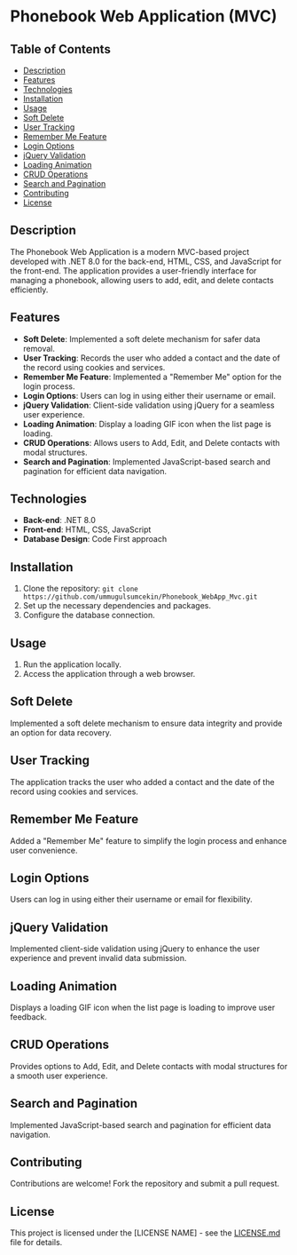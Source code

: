 
# Phonebook Web Application (MVC)

## Table of Contents
- [Description](#description)
- [Features](#features)
- [Technologies](#technologies)
- [Installation](#installation)
- [Usage](#usage)
- [Soft Delete](#soft-delete)
- [User Tracking](#user-tracking)
- [Remember Me Feature](#remember-me-feature)
- [Login Options](#login-options)
- [jQuery Validation](#jquery-validation)
- [Loading Animation](#loading-animation)
- [CRUD Operations](#crud-operations)
- [Search and Pagination](#search-and-pagination)
- [Contributing](#contributing)
- [License](#license)

## Description
The Phonebook Web Application is a modern MVC-based project developed with .NET 8.0 for the back-end, HTML, CSS, and JavaScript for the front-end. The application provides a user-friendly interface for managing a phonebook, allowing users to add, edit, and delete contacts efficiently.

## Features
- **Soft Delete**: Implemented a soft delete mechanism for safer data removal.
- **User Tracking**: Records the user who added a contact and the date of the record using cookies and services.
- **Remember Me Feature**: Implemented a "Remember Me" option for the login process.
- **Login Options**: Users can log in using either their username or email.
- **jQuery Validation**: Client-side validation using jQuery for a seamless user experience.
- **Loading Animation**: Display a loading GIF icon when the list page is loading.
- **CRUD Operations**: Allows users to Add, Edit, and Delete contacts with modal structures.
- **Search and Pagination**: Implemented JavaScript-based search and pagination for efficient data navigation.

## Technologies
- **Back-end**: .NET 8.0
- **Front-end**: HTML, CSS, JavaScript
- **Database Design**: Code First approach

## Installation
1. Clone the repository: `git clone https://github.com/ummugulsumcekin/Phonebook_WebApp_Mvc.git`
2. Set up the necessary dependencies and packages.
3. Configure the database connection.

## Usage
1. Run the application locally.
2. Access the application through a web browser.

## Soft Delete
Implemented a soft delete mechanism to ensure data integrity and provide an option for data recovery.

## User Tracking
The application tracks the user who added a contact and the date of the record using cookies and services.

## Remember Me Feature
Added a "Remember Me" feature to simplify the login process and enhance user convenience.

## Login Options
Users can log in using either their username or email for flexibility.

## jQuery Validation
Implemented client-side validation using jQuery to enhance the user experience and prevent invalid data submission.

## Loading Animation
Displays a loading GIF icon when the list page is loading to improve user feedback.

## CRUD Operations
Provides options to Add, Edit, and Delete contacts with modal structures for a smooth user experience.

## Search and Pagination
Implemented JavaScript-based search and pagination for efficient data navigation.

## Contributing
Contributions are welcome! Fork the repository and submit a pull request.

## License
This project is licensed under the [LICENSE NAME] - see the [LICENSE.md](LICENSE.md) file for details.
